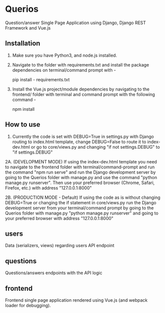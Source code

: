 # Querios
Question/answer Single Page Application using Django, Django REST Framework and Vue.js

## Installation
1. Make sure you have Python3, and node.js installed.

2. Navigate to the folder with requirements.txt and install the package dependencies on terminal/command prompt with - 
  
    pip install - requirements.txt
  
3. Install the Vue.js project/module dependencies by navigating to the frontend/ folder with terminal and command prompt with the following command - 
  
    npm install

## How to use
1. Currently the code is set with DEBUG=True in settings.py with Django routing to index.html template, change DEBUG=False to route it to index-dev.html or go to core/views.py and changing "if not settings.DEBUG" to "if settings.DEBUG"


2A. (DEVELOPMENT MODE) If using the index-dev.html template you need to navigate to the frontend folder with terminal/command-prompt and run the command "npm run serve" and run the Django development server by going to the Querios folder with manage.py and use the command "python manage.py runserver". Then use your preferred browser (Chrome, Safari, Firefox, etc.) with address "127.0.0.1:8000"


2B. (PRODUCTION MODE - Default) If using the code as is without changing DEBUG=True or changing the if statement in core/views.py run the Django development server from your terminal/command prompt by going to the Querios folder with manage.py "python manage.py runserver" and going to your preferred browser with address "127.0.0.1:8000"


## users
Data (serializers, views) regarding users API endpoint

## questions
Questions/answers endpoints with the API logic

## frontend
Frontend single page application rendered using Vue.js (and webpack loader for debugging).
